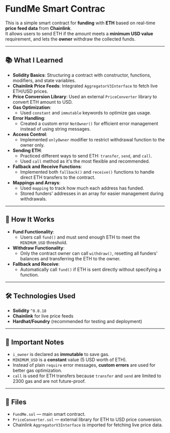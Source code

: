 # FundMe Smart Contrac

This is a simple smart contract for **funding** with **ETH** based on real-time **price feed data** from **Chainlink**.  
It allows users to send ETH if the amount meets a **minimum USD value** requirement, and lets the **owner** withdraw the collected funds.

---

## 📚 What I Learned

- **Solidity Basics**: Structuring a contract with constructor, functions, modifiers, and state variables.
- **Chainlink Price Feeds**: Integrated `AggregatorV3Interface` to fetch live ETH/USD prices.
- **Price Conversion Library**: Used an external `PriceConverter` library to convert ETH amount to USD.
- **Gas Optimization**:
  - Used `constant` and `immutable` keywords to optimize gas usage.
- **Error Handling**:
  - Created a custom error `NotOwner()` for efficient error management instead of using string messages.
- **Access Control**:
  - Implemented `onlyOwner` modifier to restrict withdrawal function to the owner only.
- **Sending ETH**:
  - Practiced different ways to send ETH: `transfer`, `send`, and `call`.  
  - Used `call` method as it's the most flexible and recommended.
- **Fallback and Receive Functions**:
  - Implemented both `fallback()` and `receive()` functions to handle direct ETH transfers to the contract.
- **Mappings and Arrays**:
  - Used `mapping` to track how much each address has funded.
  - Stored funders' addresses in an array for easier management during withdrawals.

---

## 🔧 How It Works

- **Fund Functionality**:
  - Users call `fund()` and must send enough ETH to meet the `MINIMUM_USD` threshold.
- **Withdraw Functionality**:
  - Only the contract owner can call `withdraw()`, resetting all funders' balances and transferring the ETH to the owner.
- **Fallback and Receive**:
  - Automatically call `fund()` if ETH is sent directly without specifying a function.

---

## 🛠 Technologies Used

- **Solidity** `^0.8.18`
- **Chainlink** for live price feeds
- **Hardhat/Foundry** (recommended for testing and deployment)

---

## 🧠 Important Notes

- `i_owner` is declared as **immutable** to save gas.
- `MINIMUM_USD` is a **constant** value (5 USD worth of ETH).
- Instead of plain `require` error messages, **custom errors** are used for better gas optimization.
- `call` is used for ETH transfers because `transfer` and `send` are limited to 2300 gas and are not future-proof.

---

## 📂 Files

- `FundMe.sol` — main smart contract.
- `PriceConverter.sol` — external library for ETH to USD price conversion.
- Chainlink `AggregatorV3Interface` is imported for fetching live price data.
